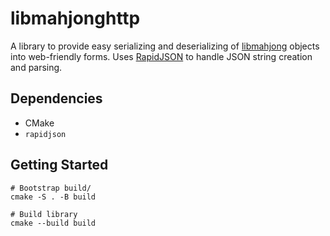# libmahjonghttp

A library to provide easy serializing and deserializing of [libmahjong](https://github.com/realliance/libmahjong) objects into web-friendly forms. Uses [RapidJSON](https://github.com/Tencent/rapidjson) to handle JSON string creation and parsing.

## Dependencies

- CMake
- `rapidjson`

## Getting Started

```
# Bootstrap build/
cmake -S . -B build

# Build library
cmake --build build
```
